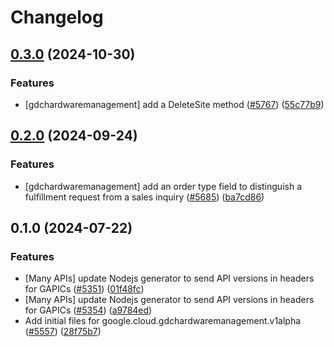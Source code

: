 # Changelog

## [0.3.0](https://github.com/googleapis/google-cloud-node/compare/gdchardwaremanagement-v0.2.0...gdchardwaremanagement-v0.3.0) (2024-10-30)


### Features

* [gdchardwaremanagement] add a DeleteSite method ([#5767](https://github.com/googleapis/google-cloud-node/issues/5767)) ([55c77b9](https://github.com/googleapis/google-cloud-node/commit/55c77b9d386e49a6fd3c6767a771b31b116e945a))

## [0.2.0](https://github.com/googleapis/google-cloud-node/compare/gdchardwaremanagement-v0.1.0...gdchardwaremanagement-v0.2.0) (2024-09-24)


### Features

* [gdchardwaremanagement] add an order type field to distinguish a fulfillment request from a sales inquiry ([#5685](https://github.com/googleapis/google-cloud-node/issues/5685)) ([ba7cd86](https://github.com/googleapis/google-cloud-node/commit/ba7cd868aba5d60d8871449302212db526e31dfc))

## 0.1.0 (2024-07-22)


### Features

* [Many APIs] update Nodejs generator to send API versions in headers for GAPICs ([#5351](https://github.com/googleapis/google-cloud-node/issues/5351)) ([01f48fc](https://github.com/googleapis/google-cloud-node/commit/01f48fce63ec4ddf801d59ee2b8c0db9f6fb8372))
* [Many APIs] update Nodejs generator to send API versions in headers for GAPICs ([#5354](https://github.com/googleapis/google-cloud-node/issues/5354)) ([a9784ed](https://github.com/googleapis/google-cloud-node/commit/a9784ed3db6ee96d171762308bbbcd57390b6866))
* Add initial files for google.cloud.gdchardwaremanagement.v1alpha ([#5557](https://github.com/googleapis/google-cloud-node/issues/5557)) ([28f75b7](https://github.com/googleapis/google-cloud-node/commit/28f75b7605249db8d7eb362b82e7d8053e397839))
